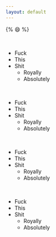 ```yaml
---
layout: default
---
```


{% :smile: %}

<br>

- Fuck
- This
- Shit
   - Royally
   - Absolutely

<br>

- Fuck
- This
- Shit
   - Royally
   - Absolutely

<br>

- Fuck
- This
- Shit
   - Royally
   - Absolutely

<br>

- Fuck
- This
- Shit
   - Royally
   - Absolutely
